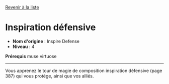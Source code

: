 [Revenir à la liste](list.md)

# Inspiration défensive

 * **Nom d'origine** : Inspire Defense
 * **Niveau** : 4


<p><strong>Prérequis</strong> muse virtuose</p>
<hr>
<p>Vous apprenez le tour de magie de composition inspiration défensive (page 387) qui vous protège, ainsi que vos alliés.</p>